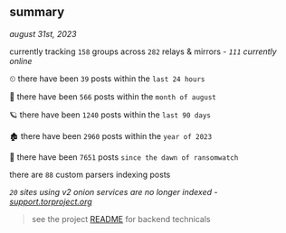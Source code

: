 
## summary
_august 31st, 2023_

currently tracking `158` groups across `282` relays & mirrors - _`111` currently online_

⏲ there have been `39` posts within the `last 24 hours`

🦈 there have been `566` posts within the `month of august`

🪐 there have been `1240` posts within the `last 90 days`

🏚 there have been `2960` posts within the `year of 2023`

🦕 there have been `7651` posts `since the dawn of ransomwatch`

there are `88` custom parsers indexing posts

_`20` sites using v2 onion services are no longer indexed - [support.torproject.org](https://support.torproject.org/onionservices/v2-deprecation/)_

> see the project [README](https://github.com/joshhighet/ransomwatch#ransomwatch--) for backend technicals
